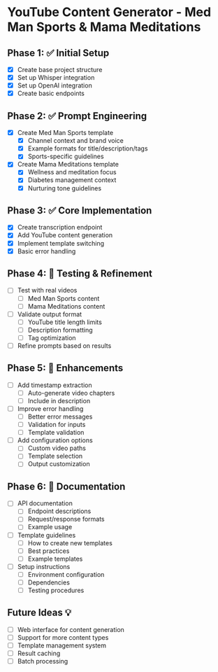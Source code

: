 # YouTube Content Generator - Med Man Sports & Mama Meditations

## Phase 1: ✅ Initial Setup
- [x] Create base project structure
- [x] Set up Whisper integration
- [x] Set up OpenAI integration
- [x] Create basic endpoints

## Phase 2: ✅ Prompt Engineering
- [x] Create Med Man Sports template
  - [x] Channel context and brand voice
  - [x] Example formats for title/description/tags
  - [x] Sports-specific guidelines
- [x] Create Mama Meditations template
  - [x] Wellness and meditation focus
  - [x] Diabetes management context
  - [x] Nurturing tone guidelines

## Phase 3: ✅ Core Implementation
- [x] Create transcription endpoint
- [x] Add YouTube content generation
- [x] Implement template switching
- [x] Basic error handling

## Phase 4: 🚧 Testing & Refinement
- [ ] Test with real videos
  - [ ] Med Man Sports content
  - [ ] Mama Meditations content
- [ ] Validate output format
  - [ ] YouTube title length limits
  - [ ] Description formatting
  - [ ] Tag optimization
- [ ] Refine prompts based on results

## Phase 5: 🎯 Enhancements
- [ ] Add timestamp extraction
  - [ ] Auto-generate video chapters
  - [ ] Include in description
- [ ] Improve error handling
  - [ ] Better error messages
  - [ ] Validation for inputs
  - [ ] Template validation
- [ ] Add configuration options
  - [ ] Custom video paths
  - [ ] Template selection
  - [ ] Output customization

## Phase 6: 📝 Documentation
- [ ] API documentation
  - [ ] Endpoint descriptions
  - [ ] Request/response formats
  - [ ] Example usage
- [ ] Template guidelines
  - [ ] How to create new templates
  - [ ] Best practices
  - [ ] Example templates
- [ ] Setup instructions
  - [ ] Environment configuration
  - [ ] Dependencies
  - [ ] Testing procedures

## Future Ideas 💡
- [ ] Web interface for content generation
- [ ] Support for more content types
- [ ] Template management system
- [ ] Result caching
- [ ] Batch processing
